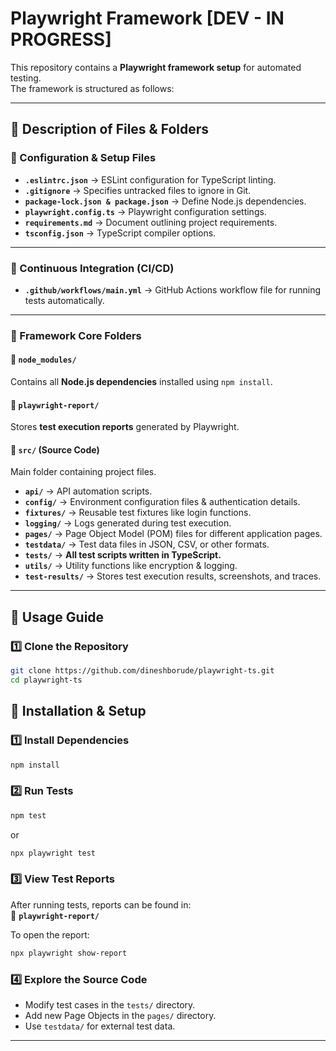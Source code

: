 # Playwright Framework [DEV - IN PROGRESS]

This repository contains a **Playwright framework setup** for automated testing.  
The framework is structured as follows:


---

## **📜 Description of Files & Folders**
### **🔹 Configuration & Setup Files**
- **`.eslintrc.json`** → ESLint configuration for TypeScript linting.
- **`.gitignore`** → Specifies untracked files to ignore in Git.
- **`package-lock.json & package.json`** → Define Node.js dependencies.
- **`playwright.config.ts`** → Playwright configuration settings.
- **`requirements.md`** → Document outlining project requirements.
- **`tsconfig.json`** → TypeScript compiler options.

---

### **🔹 Continuous Integration (CI/CD)**
- **`.github/workflows/main.yml`** → GitHub Actions workflow file for running tests automatically.

---

### **🔹 Framework Core Folders**
#### **📁 `node_modules/`**
Contains all **Node.js dependencies** installed using `npm install`.

#### **📁 `playwright-report/`**
Stores **test execution reports** generated by Playwright.

#### **📁 `src/` (Source Code)**
Main folder containing project files.

- **`api/`** → API automation scripts.
- **`config/`** → Environment configuration files & authentication details.
- **`fixtures/`** → Reusable test fixtures like login functions.
- **`logging/`** → Logs generated during test execution.
- **`pages/`** → Page Object Model (POM) files for different application pages.
- **`testdata/`** → Test data files in JSON, CSV, or other formats.
- **`tests/`** → **All test scripts written in TypeScript.**
- **`utils/`** → Utility functions like encryption & logging.
- **`test-results/`** → Stores test execution results, screenshots, and traces.

---

## **🚀 Usage Guide**
### **1️⃣ Clone the Repository**
```sh
git clone https://github.com/dineshborude/playwright-ts.git
cd playwright-ts
```


## **🚀 Installation & Setup**

### **1️⃣ Install Dependencies**
```sh
npm install
```

### **2️⃣ Run Tests**
```sh
npm test
```
or
```sh
npx playwright test
```

### **3️⃣ View Test Reports**
After running tests, reports can be found in:  
📁 **`playwright-report/`**  

To open the report:
```sh
npx playwright show-report
```

### **4️⃣ Explore the Source Code**
- Modify test cases in the `tests/` directory.
- Add new Page Objects in the `pages/` directory.
- Use `testdata/` for external test data.


---

